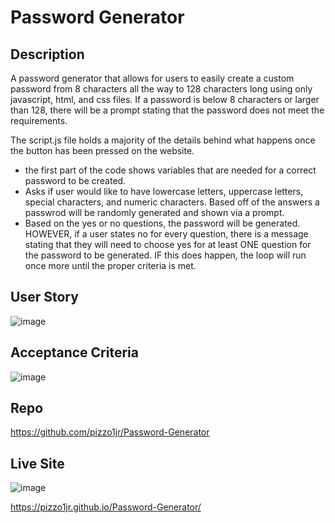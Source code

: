 # Password Generator 

## Description
A password generator that allows for users to easily create a custom password from 8 characters all the way to 128 characters long using only javascript, html, and css files. If a password is below 8 characters or larger than 128, there will be a prompt stating that the password does not meet the requirements. 

The script.js file holds a majority of the details behind what happens once the button has been pressed on the website.
- the first part of the code shows variables that are needed for a correct password to be created.
- Asks if user would like to have lowercase letters, uppercase letters, special characters, and numeric characters. Based off of the answers a passwrod will be randomly generated and shown via a prompt.
- Based on the yes or no questions, the password will be generated. HOWEVER, if a user states no for every question, there is a message stating that they will need to choose yes for at least ONE question for the password to be generated. IF this does happen, the loop will run once more until the proper criteria is met. 

## User Story

![image](https://user-images.githubusercontent.com/102200085/183567293-0ea0d85f-f91f-422e-9eb1-b44271ae912c.png)

## Acceptance Criteria 

![image](https://user-images.githubusercontent.com/102200085/183567280-cc042dd9-90e5-4934-9054-61bcc545f297.png)

## Repo

https://github.com/pizzo1jr/Password-Generator

## Live Site

![image](https://user-images.githubusercontent.com/102200085/183572091-d8cd497f-19df-4811-87c9-48260764d1af.png)

https://pizzo1jr.github.io/Password-Generator/







